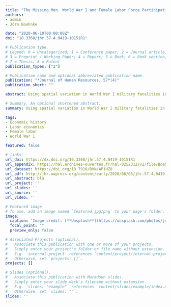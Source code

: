 ```yaml
---
title: "The Missing Men. World War I and Female Labor Force Participation"
authors:
- admin
- Jörn Boehnke

date: "2020-06-10T00:00:00Z"
doi: "10.3368/jhr.57.4.0419-10151R1"

# Publication type.
# Legend: 0 = Uncategorized; 1 = Conference paper; 2 = Journal article;
# 3 = Preprint / Working Paper; 4 = Report; 5 = Book; 6 = Book section;
# 7 = Thesis; 8 = Patent
publication_types: ["2"]

# Publication name and optional abbreviated publication name.
publication: "*Journal of Human Resources, 57*(4)"
publication_short: ""

abstract: Using spatial variation in World War I military fatalities in France, we show that the scarcity of men due to the war generated an upward shift in female labor force participation that persisted throughout the interwar period. Available data suggest that increased female labor supply accounts for this result. In particular, deteriorated marriage market conditions for single women and negative income shocks to war widows induced many of these women to enter the labor force after the war. In contrast, demand factors such as substitution toward female labor to compensate for the scarcity of male labor were of second-order importance.

# Summary. An optional shortened abstract.
summary: Using spatial variation in World War I military fatalities in France, we show that the scarcity of men due to the war generated an upward shift in female labor force participation that persisted throughout the interwar period. Available data suggest that increased female labor supply accounts for this result. In particular, deteriorated marriage market conditions for single women and negative income shocks to war widows induced many of these women to enter the labor force after the war. In contrast, demand factors such as substitution toward female labor to compensate for the scarcity of male labor were of second-order importance.

tags:
- Economic history
- Labor economics
- Female labor
- World War I

featured: false

# links:
url_doi: https://dx.doi.org/10.3368/jhr.57.4.0419-10151R1
url_appendix: https://hal.archives-ouvertes.fr/hal-02523127v2/file/Boehnke%20and%20Gay%20%282020%29%20Online%20Appendix.pdf
url_dataset: https://doi.org/10.7910/DVN/AP1HZ8
url_pdf: http://jhr.uwpress.org/content/early/2020/06/05/jhr.57.4.0419-10151R1.full.pdf
url_abstract: bla
url_project: ''
url_slides: ''
url_source: ''
url_video: ''

# Featured image
# To use, add an image named `featured.jpg/png` to your page's folder. 
image:
  caption: 'Image credit: [**Unsplash**](https://unsplash.com/photos/jdD8gXaTZsc)'
  focal_point: ""
  preview_only: false

# Associated Projects (optional).
#   Associate this publication with one or more of your projects.
#   Simply enter your project's folder or file name without extension.
#   E.g. `internal-project` references `content/project/internal-project/index.md`.
#   Otherwise, set `projects: []`.
projects: []

# Slides (optional).
#   Associate this publication with Markdown slides.
#   Simply enter your slide deck's filename without extension.
#   E.g. `slides: "example"` references `content/slides/example/index.md`.
#   Otherwise, set `slides: ""`.
slides: ''
---
```

